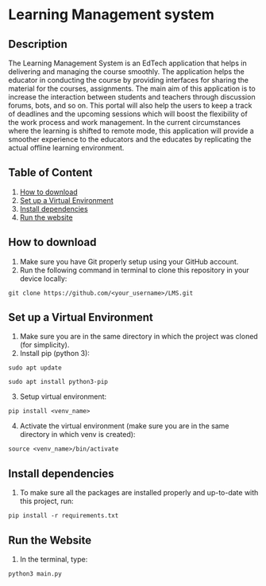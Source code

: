 # Learning Management system


## Description
The Learning Management System is an EdTech application that helps in delivering and managing the course smoothly. The application helps the educator in conducting the course by providing interfaces for sharing the material for the courses, assignments. The main aim of this application is to increase the interaction between students and teachers through discussion forums, bots, and so on. This portal will also help the users to keep a track of deadlines and the upcoming sessions which will boost the flexibility of the work process and work management. In the current circumstances where the learning is shifted to remote mode, this application will provide a smoother experience to the educators and the educates by replicating the actual offline learning environment.


## Table of Content
1. [ How to download ](#run)
2. [ Set up  a Virtual Environment ](#venv)
3. [ Install dependencies ](#usage)
4. [ Run the website ](#start)

<a name="run"></a>
## How to download
1. Make sure you have Git properly setup using your GitHub account.
2. Run the following command in terminal to clone this repository in your device locally:
```
git clone https://github.com/<your_username>/LMS.git
```

<a name="venv"></a>
## Set up  a Virtual Environment
1. Make sure you are in the same directory in which the project was cloned (for simplicity).
2. Install pip (python 3):
```
sudo apt update
```
```
sudo apt install python3-pip
```
3. Setup virtual environment:
```
pip install <venv_name>
```
4. Activate the virtual environment (make sure you are in the same directory in which venv is created):
```
source <venv_name>/bin/activate
```

<a name="Install dependencies"></a>
## Install dependencies
1. To make sure all the packages are installed properly and up-to-date with this project, run:
```
pip install -r requirements.txt
```

<a name="start"></a>
## Run the Website
1. In the terminal, type:
```
python3 main.py
```
